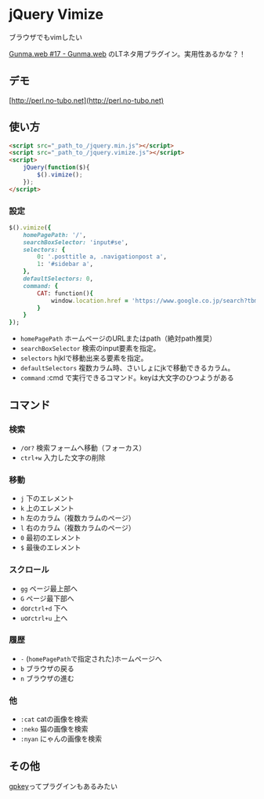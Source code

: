 # jQuery Vimize
ブラウザでもvimしたい

[Gunma.web #17 - Gunma.web](http://gunmaweb.doorkeeper.jp/events/14049) のLTネタ用プラグイン。実用性あるかな？！


## デモ
[http://perl.no-tubo.net](http://perl.no-tubo.net)

## 使い方

```html
<script src="_path_to_/jquery.min.js"></script>
<script src="_path_to_/jquery.vimize.js"></script>
<script>
    jQuery(function($){
        $().vimize();
    });
</script>
```

### 設定

```rb
$().vimize({
    homePagePath: '/',
    searchBoxSelector: 'input#se',
    selectors: {
        0: '.posttitle a, .navigationpost a',
        1: '#sidebar a',
    },
    defaultSelectors: 0,
    command: {
        CAT: function(){
            window.location.href = 'https://www.google.co.jp/search?tbm=isch&q=cat';
        }
    }
});
```

- `homePagePath` ホームページのURLまたはpath（絶対path推奨）
- `searchBoxSelector` 検索のinput要素を指定。
- `selectors` hjklで移動出来る要素を指定。
- `defaultSelectors` 複数カラム時、さいしょにjkで移動できるカラム。
- `command` :cmd で実行できるコマンド。keyは大文字のひつようがある

## コマンド

### 検索
- `/`or`?` 検索フォームへ移動（フォーカス）
- `ctrl+w` 入力した文字の削除

### 移動
- `j` 下のエレメント
- `k` 上のエレメント
- `h` 左のカラム（複数カラムのページ）
- `l` 右のカラム（複数カラムのページ）
- `0` 最初のエレメント
- `$` 最後のエレメント

### スクロール
- `gg` ページ最上部へ
- `G` ページ最下部へ
- `d`or`ctrl+d` 下へ
- `u`or`ctrl+u` 上へ

### 履歴
- `-` (`homePagePath`で指定された)ホームページへ
- `b` ブラウザの戻る
- `n` ブラウザの進む

### 他
- `:cat` catの画像を検索
- `:neko` 猫の画像を検索
- `:nyan` にゃんの画像を検索


## その他

[gpkey](http://ginpen.com/jquery/gpkey/)ってプラグインもあるみたい